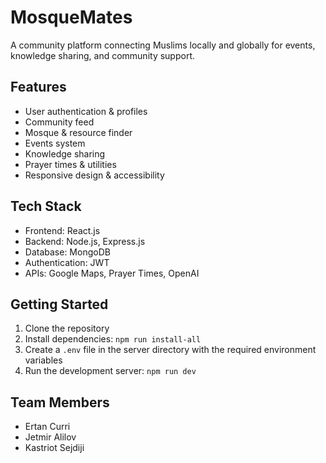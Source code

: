 # MosqueMates

A community platform connecting Muslims locally and globally for events, knowledge sharing, and community support.

## Features

- User authentication & profiles
- Community feed
- Mosque & resource finder
- Events system
- Knowledge sharing
- Prayer times & utilities
- Responsive design & accessibility

## Tech Stack

- Frontend: React.js
- Backend: Node.js, Express.js
- Database: MongoDB
- Authentication: JWT
- APIs: Google Maps, Prayer Times, OpenAI

## Getting Started

1. Clone the repository
2. Install dependencies: `npm run install-all`
3. Create a `.env` file in the server directory with the required environment variables
4. Run the development server: `npm run dev`

## Team Members

- Ertan Curri
- Jetmir Alilov
- Kastriot Sejdiji
